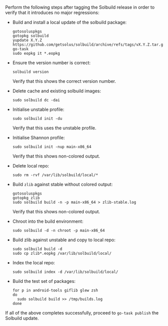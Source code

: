Perform the following steps after tagging the Solbuild release in order to verify that it introduces no major regressions:

- Build and install a local update of the solbuild package:
  ```
  gotosoluspkgs
  gotopkg solbuild
  yupdate X.Y.Z https://github.com/getsolus/solbuild/archive/refs/tags/vX.Y.Z.tar.gz
  go-task
  sudo eopkg it *.eopkg
  ```

- Ensure the version number is correct:
  ```
  solbuild version
  ```
  Verify that this shows the correct version number.

- Delete cache and existing solbuild images:
  ```
  sudo solbuild dc -dai
  ```

- Initialise unstable profile:
  ```
  sudo solbuild init -du
  ```
  Verify that this uses the unstable profile.

- Initialise Shannon profile:
  ```
  sudo solbuild init -nup main-x86_64
  ```
  Verify that this shows non-colored output.

- Delete local repo:
  ```
  sudo rm -rvf /var/lib/solbuild/local/*
  ```
- Build `zlib` against stable without colored output:
  ```
  gotosoluspkgs
  gotopkg zlib
  sudo solbuild build -n -p main-x86_64 > zlib-stable.log
  ```
  Verify that this shows non-colored output.

- Chroot into the build environment:
  ```
  sudo solbuild -d -n chroot -p main-x86_64
  ```
- Build zlib against unstable and copy to local repo:
  ```
  sudo solbuild build -d
  sudo cp zlib*.eopkg /var/lib/solbuild/local/
  ```

- Index the local repo:
  ```
  sudo solbuild index -d /var/lib/solbuild/local/
  ```

- Build the test set of packages:
  ```
  for p in android-tools giflib glew zsh
  do
    sudo solbuild build >> /tmp/builds.log
  done
  ```

If all of the above completes successfully, proceed to `go-task publish` the Solbuild update.
